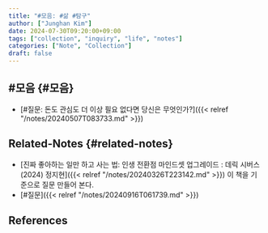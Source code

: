 ```yaml
---
title: "#모음: #삶 #탐구"
author: ["Junghan Kim"]
date: 2024-07-30T09:20:00+09:00
tags: ["collection", "inquiry", "life", "notes"]
categories: ["Note", "Collection"]
draft: false
---
```


## #모음 {#모음}

-   [#질문: 돈도 관심도 더 이상 필요 없다면 당신은 무엇인가?]({{< relref "/notes/20240507T083733.md" >}})


## Related-Notes {#related-notes}

-   [진짜 좋아하는 일만 하고 사는 법: 인생 전환점 마인드셋 업그레이드 : 데릭 시버스 (2024) 정지현]({{< relref "/notes/20240326T223142.md" >}}) 이 책을 기준으로 질문 만들어 본다.
-   [#질문]({{< relref "/notes/20240916T061739.md" >}})

## References

<style>.csl-entry{text-indent: -1.5em; margin-left: 1.5em;}</style><div class="csl-bib-body">
</div>
